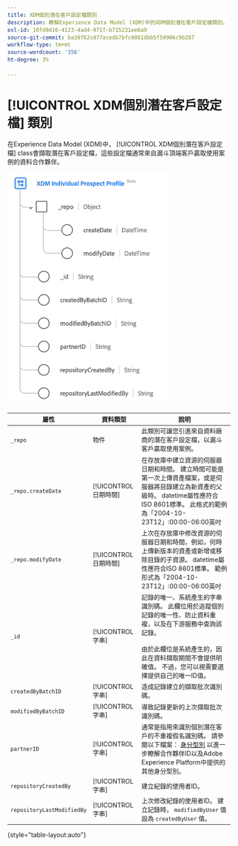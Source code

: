 ```yaml
---
title: XDM個別潛在客戶設定檔類別
description: 瞭解Experience Data Model (XDM)中的XDM個別潛在客戶設定檔類別。
exl-id: 10fd9d16-4123-4ad4-971f-b715231ee6a9
source-git-commit: ba39f62cd77acedb7bfc0081dbb5f59906c9b287
workflow-type: tm+mt
source-wordcount: '356'
ht-degree: 3%

---
```


# [!UICONTROL XDM個別潛在客戶設定檔] 類別

在Experience Data Model (XDM)中， [!UICONTROL XDM個別潛在客戶設定檔] class會擷取潛在客戶設定檔，這些設定檔通常來自漏斗頂端客戶贏取使用案例的資料合作夥伴。

![XDM潛在客戶類別的結構描述圖。](../images/classes/individual-prospect-profile.png)

| 屬性 | 資料類型 | 說明 |
| --- | --- | --- |
| `_repo` | 物件 | 此類別可讓您引進來自資料廠商的潛在客戶設定檔，以漏斗客戶贏取使用案例。 |
| `_repo.createDate` | [!UICONTROL 日期時間] | 在存放庫中建立資源的伺服器日期和時間。 建立時間可能是第一次上傳資產檔案，或是伺服器將目錄建立為新資產的父級時。 datetime屬性應符合ISO 8601標準。 此格式的範例為「2004-10-23T12」:00:00-06:00英吋 |
| `_repo.modifyDate` | [!UICONTROL 日期時間] | 上次在存放庫中修改資源的伺服器日期和時間，例如，何時上傳新版本的資產或新增或移除目錄的子資源。 datetime屬性應符合ISO 8601標準。 範例形式為「2004-10-23T12」:00:00-06:00英吋 |
| `_id` | [!UICONTROL 字串] | 記錄的唯一、系統產生的字串識別碼。 此欄位用於追蹤個別記錄的唯一性、防止資料重複，以及在下游服務中查詢該記錄。<br><br>由於此欄位是系統產生的，因此在資料擷取期間不會提供明確值。 不過，您可以視需要選擇提供自己的唯一ID值。 |
| `createdByBatchID` | [!UICONTROL 字串] | 造成記錄建立的擷取批次識別碼。 |
| `modifiedByBatchID` | [!UICONTROL 字串] | 導致記錄更新的上次擷取批次識別碼。 |
| `partnerID` | [!UICONTROL 字串] | 通常是指用來識別個別潛在客戶的不重複假名識別碼。 請參閱以下檔案： [身分型別](../../identity-service/features/namespaces.md#identity-type) 以進一步瞭解合作夥伴ID以及Adobe Experience Platform中提供的其他身分型別。 |
| `repositoryCreatedBy` | [!UICONTROL 字串] | 建立紀錄的使用者ID。 |
| `repositoryLastModifiedBy` | [!UICONTROL 字串] | 上次修改紀錄的使用者ID。 建立記錄時， `modifiedByUser` 值設為 `createdByUser` 值。 |

{style="table-layout:auto"}
